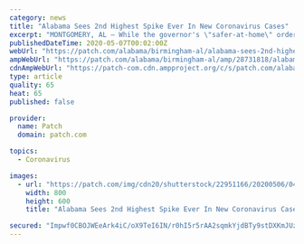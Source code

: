 ```yaml
---
category: news
title: "Alabama Sees 2nd Highest Spike Ever In New Coronavirus Cases"
excerpt: "MONTGOMERY, AL — While the governor's \"safer-at-home\" order remains in effect in place of the month-long stay-at-home order, Alabama saw its second highest increase in new coronavirus cases ever Tuesday. The Alabama Department of Public Health reports that 335 new cases of the virus were confirmed May 5, which is just 4 cases shy of the ..."
publishedDateTime: 2020-05-07T00:02:00Z
webUrl: "https://patch.com/alabama/birmingham-al/alabama-sees-2nd-highest-spike-ever-new-coronavirus-cases"
ampWebUrl: "https://patch.com/alabama/birmingham-al/amp/28731818/alabama-sees-2nd-highest-spike-ever-new-coronavirus-cases"
cdnAmpWebUrl: "https://patch-com.cdn.ampproject.org/c/s/patch.com/alabama/birmingham-al/amp/28731818/alabama-sees-2nd-highest-spike-ever-new-coronavirus-cases"
type: article
quality: 65
heat: 65
published: false

provider:
  name: Patch
  domain: patch.com

topics:
  - Coronavirus

images:
  - url: "https://patch.com/img/cdn20/shutterstock/22951166/20200506/042705/styles/patch_image/public/shutterstock-1275318706___06160317053.jpg?width=984"
    width: 800
    height: 600
    title: "Alabama Sees 2nd Highest Spike Ever In New Coronavirus Cases"

secured: "Impwf0CBOJWEeArk4iC/oX9TeI6IN/r0hI5r5rAA2sqmkYjdBTy9stDXKmJUzfdviwtlDdLvzXz79y7vrPsodYPdlcEskiC/edQtIhH9iYQ8e3XQ9WsWFWAwWSWiDx75IEraxqelFfwHcgHABxfrtuEXZbyYOgQ850cnKLbKlHM2tgwM/FvyCSDCt1gk7Z4xCQ+nSX7oBLueF8oHwAM/2Jwc+gx713qV8LAawlBYLQRFTzRuRYphqY3KLiLT9TV8xLVL3sroHbZSBbuF9147KzPvclsDUOk5GxZ3yEu25kgXwOwRt+ZadYuv3b2Ub+HL;VdnRvFETYTLs1uoWYvxPow=="
---
```


